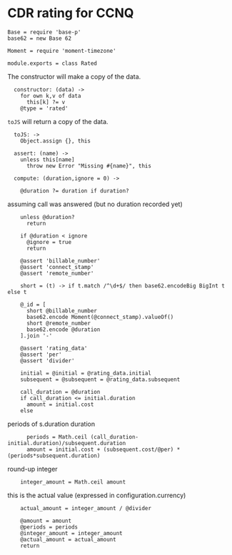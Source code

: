 CDR rating for CCNQ
===================

    Base = require 'base-p'
    base62 = new Base 62

    Moment = require 'moment-timezone'

    module.exports = class Rated

The constructor will make a copy of the data.

      constructor: (data) ->
        for own k,v of data
          this[k] ?= v
        @type = 'rated'

`toJS` will return a copy of the data.

      toJS: ->
        Object.assign {}, this

      assert: (name) ->
        unless this[name]
          throw new Error "Missing #{name}", this

      compute: (duration,ignore = 0) ->

        @duration ?= duration if duration?

assuming call was answered (but no duration recorded yet)

        unless @duration?
          return

        if @duration < ignore
          @ignore = true
          return

        @assert 'billable_number'
        @assert 'connect_stamp'
        @assert 'remote_number'

        short = (t) -> if t.match /^\d+$/ then base62.encodeBig BigInt t else t

        @_id = [
          short @billable_number
          base62.encode Moment(@connect_stamp).valueOf()
          short @remote_number
          base62.encode @duration
        ].join '-'

        @assert 'rating_data'
        @assert 'per'
        @assert 'divider'

        initial = @initial = @rating_data.initial
        subsequent = @subsequent = @rating_data.subsequent

        call_duration = @duration
        if call_duration <= initial.duration
          amount = initial.cost
        else

periods of s.duration duration

          periods = Math.ceil (call_duration-initial.duration)/subsequent.duration
          amount = initial.cost + (subsequent.cost/@per) * (periods*subsequent.duration)

round-up integer

        integer_amount = Math.ceil amount

this is the actual value (expressed in configuration.currency)

        actual_amount = integer_amount / @divider

        @amount = amount
        @periods = periods
        @integer_amount = integer_amount
        @actual_amount = actual_amount
        return
